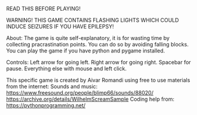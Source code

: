 READ THIS BEFORE PLAYING!

WARNING!
    THIS GAME CONTAINS FLASHING LIGHTS WHICH COULD INDUCE SEIZURES IF YOU HAVE EPILEPSY!


About:
    The game is quite self-explanatory, it is for wasting time by collecting pracrastination points. You can do so by avoiding falling blocks.
    You can play the game if you have python and pygame installed.

Controls:
    Left arrow for going left.
    Right arrow for going right.
    Spacebar for pause.
    Everything else with mouse and left click.
    
This specific game is created by Aivar Romandi using free to use materials from the internet:
    Sounds and music:
        https://www.freesound.org/people/blimp66/sounds/88020/
        https://archive.org/details/WilhelmScreamSample
    Coding help from:
        https://pythonprogramming.net/
